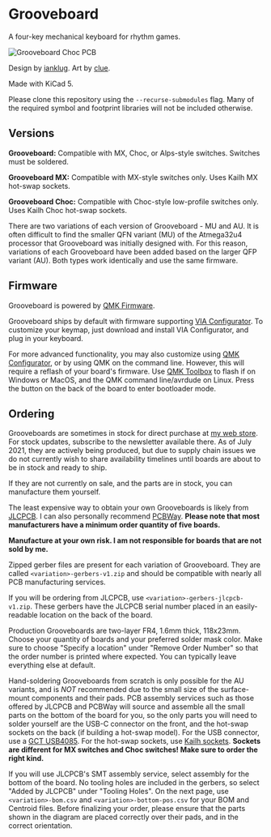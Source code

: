 # Grooveboard
A four-key mechanical keyboard for rhythm games.

![Grooveboard Choc PCB](https://i.imgur.com/wbMkbHX.jpg)

Design by [ianklug](https://ianklug.com). Art by [clue](https://clue.graphics).

Made with KiCad 5.

Please clone this repository using the `--recurse-submodules` flag. Many of the required symbol and footprint libraries will not be included otherwise.

## Versions

**Grooveboard:** Compatible with MX, Choc, or Alps-style switches. Switches must be soldered.

**Grooveboard MX:** Compatible with MX-style switches only. Uses Kailh MX hot-swap sockets.

**Grooveboard Choc:** Compatible with Choc-style low-profile switches only. Uses Kailh Choc hot-swap sockets.

There are two variations of each version of Grooveboard - MU and AU. It is often difficult to find the smaller QFN variant (MU) of the Atmega32u4 processor that Grooveboard was initially designed with. For this reason, variations of each Grooveboard have been added based on the larger QFP variant (AU). Both types work identically and use the same firmware.

## Firmware

Grooveboard is powered by [QMK Firmware](https://qmk.fm).

Grooveboard ships by default with firmware supporting [VIA Configurator](https://caniusevia.com). To customize your keymap, just download and install VIA Configurator, and plug in your keyboard.

For more advanced functionality, you may also customize using [QMK Configurator](https://config.qmk.fm), or by using QMK on the command line. However, this will require a reflash of your board's firmware. Use [QMK Toolbox](https://github.com/qmk/qmk_toolbox) to flash if on Windows or MacOS, and the QMK command line/avrdude on Linux. Press the button on the back of the board to enter bootloader mode.

## Ordering

Grooveboards are sometimes in stock for direct purchase at [my web store](https://shop.ianklug.com/products/grooveboard). For stock updates, subscribe to the newsletter available there. As of July 2021, they are actively being produced, but due to supply chain issues we do not currently wish to share availability timelines until boards are about to be in stock and ready to ship.

If they are not currently on sale, and the parts are in stock, you can manufacture them yourself.

The least expensive way to obtain your own Grooveboards is likely from [JLCPCB](https://jlcpcb.com). I can also personally recommend [PCBWay](https://pcbway.com/). **Please note that most manufacturers have a minimum order quantity of five boards.**

**Manufacture at your own risk. I am not responsible for boards that are not sold by me.**

Zipped gerber files are present for each variation of Grooveboard. They are called `<variation>-gerbers-v1.zip` and should be compatible with nearly all PCB manufacturing services.

If you will be ordering from JLCPCB, use `<variation>-gerbers-jlcpcb-v1.zip`. These gerbers have the JLCPCB serial number placed in an easily-readable location on the back of the board.

Production Grooveboards are two-layer FR4, 1.6mm thick, 118x23mm. Choose your quantity of boards and your preferred solder mask color. Make sure to choose "Specify a location" under "Remove Order Number" so that the order number is printed where expected. You can typically leave everything else at default.

Hand-soldering Grooveboards from scratch is only possible for the AU variants, and is *NOT* recommended due to the small size of the surface-mount components and their pads. PCB assembly services such as those offered by JLCPCB and PCBWay will source and assemble all the small parts on the bottom of the board for you, so the only parts you will need to solder yourself are the USB-C connector on the front, and the hot-swap sockets on the back (if building a hot-swap model). For the USB connector, use a [GCT USB4085](https://gct.co/connector/usb4085). For the hot-swap sockets, use [Kailh sockets](https://www.kailhswitch.com/mechanical-keyboard-switches/box-switches/mechanical-keyboard-switches-kailh-pcb-socket.html). **Sockets are different for MX switches and Choc switches! Make sure to order the right kind.**

If you will use JLCPCB's SMT assembly service, select assembly for the bottom of the board. No tooling holes are included in the gerbers, so select "Added by JLCPCB" under "Tooling Holes". On the next page, use `<variation>-bom.csv` and `<variation>-bottom-pos.csv` for your BOM and Centroid files. Before finalizing your order, please ensure that the parts shown in the diagram are placed correctly over their pads, and in the correct orientation.
